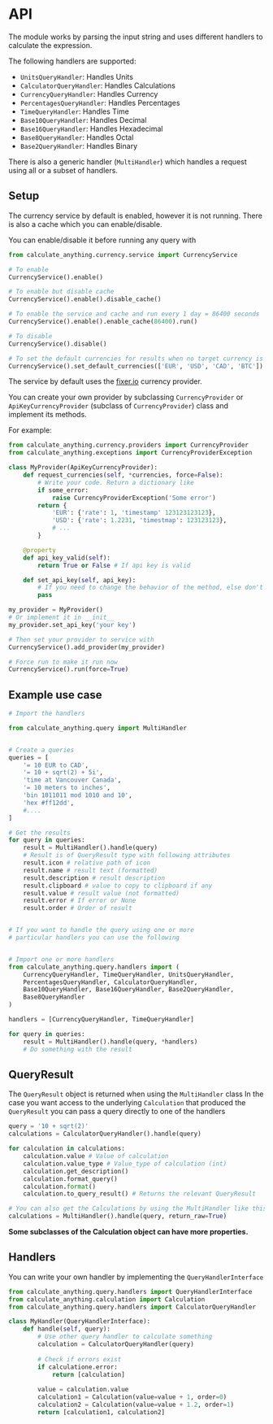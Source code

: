 # API

The module works by parsing the input string and uses different handlers to calculate the expression.

The following handlers are supported:
- `UnitsQueryHandler`: Handles Units
- `CalculatorQueryHandler`: Handles Calculations
- `CurrencyQueryHandler`: Handles Currency
- `PercentagesQueryHandler`: Handles Percentages
- `TimeQueryHandler`: Handles Time
- `Base10QueryHandler`: Handles Decimal
- `Base16QueryHandler`: Handles Hexadecimal
- `Base8QueryHandler`: Handles Octal
- `Base2QueryHandler`: Handles Binary

There is also a generic handler (`MultiHandler`) which handles a request using all or a subset of handlers.

## Setup

The currency service by default is enabled, however it is not running.
There is also a cache which you can enable/disable.

You can enable/disable it before running any query with
```python
from calculate_anything.currency.service import CurrencyService

# To enable
CurrencyService().enable()

# To enable but disable cache
CurrencyService().enable().disable_cache()

# To enable the service and cache and run every 1 day = 86400 seconds
CurrencyService().enable().enable_cache(86400).run()

# To disable
CurrencyService().disable()

# To set the default currencies for results when no target currency is set.
CurrencyService().set_default_currencies(['EUR', 'USD', 'CAD', 'BTC'])
```

The service by default uses the [fixer.io](https://fixer.io) currency provider.

You can create your own provider by subclassing `CurrencyProvider` or `ApiKeyCurrencyProvider` (subclass of `CurrencyProvider`) class and implement its methods.

For example:
```python
from calculate_anything.currency.providers import CurrencyProvider
from calculate_anything.exceptions import CurrencyProviderException

class MyProvider(ApiKeyCurrencyProvider):
    def request_currencies(self, *currencies, force=False):
        # Write your code. Return a dictionary like
        if some_error:
            raise CurrencyProviderException('Some error')
        return {
            'EUR': {'rate': 1, 'timestamp' 123123123123},
            'USD': {'rate': 1.2231, 'timestmap': 123123123},
            # ...
        }

    @property
    def api_key_valid(self):
        return True or False # If api key is valid

    def set_api_key(self, api_key):
        # If you need to change the behavior of the method, else don't implement.
        pass

my_provider = MyProvider()
# Or implement it in __init__
my_provider.set_api_key('your key')

# Then set your provider to service with
CurrencyService().add_provider(my_provider)

# Force run to make it run now
CurrencyService().run(force=True)
```

## Example use case

```python
# Import the handlers

from calculate_anything.query import MultiHandler


# Create a queries
queries = [
    '= 10 EUR to CAD',
    '= 10 + sqrt(2) + 5i',
    'time at Vancouver Canada',
    '= 10 meters to inches',
    'bin 1011011 mod 1010 and 10',
    'hex #ff12dd',
    #....
]

# Get the results
for query in queries:
    result = MultiHandler().handle(query)
    # Result is of QueryResult type with following attributes
    result.icon # relative path of icon
    result.name # result text (formatted)
    result.description # result description
    result.clipboard # value to copy to clipboard if any
    result.value # result value (not formatted)
    result.error # If error or None
    result.order # Order of result


# If you want to handle the query using one or more
# particular handlers you can use the following


# Import one or more handlers
from calculate_anything.query.handlers import (
    CurrencyQueryHandler, TimeQueryHandler, UnitsQueryHandler,
    PercentagesQueryHandler, CalculatorQueryHandler,
    Base10QueryHandler, Base16QueryHandler, Base2QueryHandler,
    Base8QueryHandler
)

handlers = [CurrencyQueryHandler, TimeQueryHandler]

for query in queries:
    result = MultiHandler().handle(query, *handlers)
    # Do something with the result
```

## QueryResult

The `QueryResult` object is returned when using the `MultiHandler` class
In the case you want access to the underlying `Calculation` that produced the `QueryResult` you can pass a query directly to one of the handlers

```python
query = '10 + sqrt(2)'
calculations = CalculatorQueryHandler().handle(query)

for calculation in calculations:
    calculation.value # Value of calculation
    calculation.value_type # Value_type of calculation (int)
    calculation.get_description()
    calculation.format_query()
    calculation.format()
    calculation.to_query_result() # Returns the relevant QueryResult

# You can also get the Calculations by using the MultiHandler like this
calculations = MultiHandler().handle(query, return_raw=True)
```

**Some subclasses of the Calculation object can have more properties.**

## Handlers

You can write your own handler by implementing the `QueryHandlerInterface`

```python
from calculate_anything.query.handlers import QueryHandlerInterface
from calculate_anything.calculation import Calculation
from calculate_anything.query.handlers import CalculatorQueryHandler

class MyHandler(QueryHandlerInterface):
    def handle(self, query):
        # Use other query handler to calculate something
        calculation = CalculatorQueryHandler(query)
        
        # Check if errors exist
        if calculatione.error:
            return [calculation]
        
        value = calculation.value
        calculation1 = Calculation(value=value + 1, order=0)
        calculation2 = Calculation(value=value + 1.2, order=1)
        return [calculation1, calculation2]
```